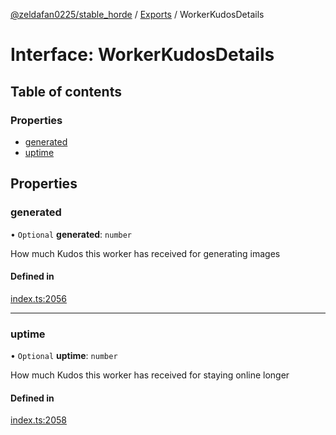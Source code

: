 [@zeldafan0225/stable_horde](../README.md) / [Exports](../modules.md) / WorkerKudosDetails

# Interface: WorkerKudosDetails

## Table of contents

### Properties

- [generated](WorkerKudosDetails.md#generated)
- [uptime](WorkerKudosDetails.md#uptime)

## Properties

### generated

• `Optional` **generated**: `number`

How much Kudos this worker has received for generating images

#### Defined in

[index.ts:2056](https://github.com/MrlolDev/stable_horde/blob/07c9e41/index.ts#L2056)

___

### uptime

• `Optional` **uptime**: `number`

How much Kudos this worker has received for staying online longer

#### Defined in

[index.ts:2058](https://github.com/MrlolDev/stable_horde/blob/07c9e41/index.ts#L2058)
